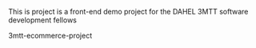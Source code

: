 This is project is a front-end demo project for the DAHEL 3MTT software development fellows


3mtt-ecommerce-project